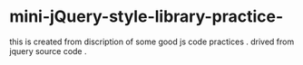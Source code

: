 # mini-jQuery-style-library-practice-
this is created from discription of some good js code practices . drived from jquery source code . 
